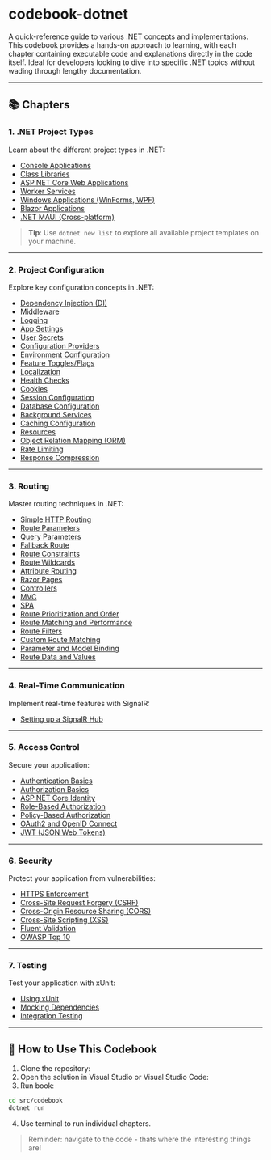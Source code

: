 # codebook-dotnet

A quick-reference guide to various .NET concepts and implementations. This codebook provides a hands-on approach to learning, with each chapter containing executable code and explanations directly in the code itself. Ideal for developers looking to dive into specific .NET topics without wading through lengthy documentation.

---

## 📚 Chapters

### 1. .NET Project Types
Learn about the different project types in .NET:
- [Console Applications](./src/chapters/01_project_types/01_console_app/readme.md)
- [Class Libraries](./src/chapters/01_project_types/02_class_library/readme.md)
- [ASP.NET Core Web Applications](./src/chapters/01_project_types/03_web_app/readme.md)
- [Worker Services](./src/chapters/01_project_types/04_worker_service/readme.md)
- [Windows Applications (WinForms, WPF)](./src/chapters/01_project_types/05_windows_app/readme.md)
- [Blazor Applications](./src/chapters/01_project_types/06_blazor_app/readme.md)
- [.NET MAUI (Cross-platform)](./src/chapters/01_project_types/07_maui/readme.md)

> **Tip**: Use `dotnet new list` to explore all available project templates on your machine.

---

### 2. Project Configuration
Explore key configuration concepts in .NET:
- [Dependency Injection (DI)](./src/chapters/02_project_configuration/01_dependency_injection/Program.cs)
- [Middleware](./src/chapters/02_project_configuration/02_middleware/Program.cs)
- [Logging](./src/chapters/02_project_configuration/03_logging/Program.cs)
- [App Settings](./src/chapters/02_project_configuration/04_appsettings/Program.cs)
- [User Secrets](./src/chapters/02_project_configuration/05_user_secrets/Program.cs)
- [Configuration Providers](./src/chapters/02_project_configuration/06_configuration_providers/Program.cs)
- [Environment Configuration](./src/chapters/02_project_configuration/07_environment_configuration/Program.cs)
- [Feature Toggles/Flags](./src/chapters/02_project_configuration/08_feature_flags/Program.cs)
- [Localization](./src/chapters/02_project_configuration/09_localization/Program.cs)
- [Health Checks](./src/chapters/02_project_configuration/10_health_check/Program.cs)
- [Cookies](./src/chapters/02_project_configuration/11_cookies/Program.cs)
- [Session Configuration](./src/chapters/02_project_configuration/12_session/Program.cs)
- [Database Configuration](./src/chapters/02_project_configuration/13_db/Program.cs)
- [Background Services](./src/chapters/02_project_configuration/14_background_services/Program.cs)
- [Caching Configuration](./src/chapters/02_project_configuration/15_caching/Program.cs)
- [Resources](./src/chapters/02_project_configuration/16_resources/Program.cs)
- [Object Relation Mapping (ORM)](./src/chapters/02_project_configuration/17_orm/Program.cs)
- [Rate Limiting](./src/chapters/02_project_configuration/18_rate_limits/Program.cs)
- [Response Compression](./src/chapters/02_project_configuration/19_response_compression/Program.cs)

---

### 3. Routing
Master routing techniques in .NET:
- [Simple HTTP Routing](./src/chapters/03_routing/01_simple_http/Program.cs)
- [Route Parameters](./src/chapters/03_routing/02_route_params/Program.cs)
- [Query Parameters](./src/chapters/03_routing/03_query_params/Program.cs)
- [Fallback Route](./src/chapters/03_routing/04_fallback_route/Program.cs)
- [Route Constraints](./src/chapters/03_routing/05_route_constraints/Program.cs)
- [Route Wildcards](./src/chapters/03_routing/06_wildcards/Program.cs)
- [Attribute Routing](./src/chapters/03_routing/07_attribute_routing/Program.cs)
- [Razor Pages](./src/chapters/03_routing/08_razor_pages/Program.cs)
- [Controllers](./src/chapters/03_routing/09_controllers/Program.cs)
- [MVC](./src/chapters/03_routing/10_mvc/Program.cs)
- [SPA](./src/chapters/03_routing/11_spa/Program.cs)
- [Route Prioritization and Order](./src/chapters/03_routing/12_route_order/Program.cs)
- [Route Matching and Performance](./src/chapters/03_routing/13_route_matching/Program.cs)
- [Route Filters](./src/chapters/03_routing/14_route_filters/Program.cs)
- [Custom Route Matching](./src/chapters/03_routing/15_custom_matching/Program.cs)
- [Parameter and Model Binding](./src/chapters/03_routing/16_model_binding/Program.cs)
- [Route Data and Values](./src/chapters/03_routing/17_route_data/Program.cs)

---

### 4. Real-Time Communication
Implement real-time features with SignalR:
- [Setting up a SignalR Hub](./src/chapters/04_signalr/01_hub/Program.cs)

---

### 5. Access Control
Secure your application:
- [Authentication Basics](./src/chapters/05_access/01_authentication/Program.cs)
- [Authorization Basics](./src/chapters/05_access/02_authorization/Program.cs)
- [ASP.NET Core Identity](./src/chapters/05_access/03_core_identity/Program.cs)
- [Role-Based Authorization](./src/chapters/05_access/04_role_authorization/Program.cs)
- [Policy-Based Authorization](./src/chapters/05_access/05_policy_authorization/Program.cs)
- [OAuth2 and OpenID Connect](./src/chapters/05_access/06_identity_server/Program.cs)
- [JWT (JSON Web Tokens)](./src/chapters/05_access/07_jwt/Program.cs)

---

### 6. Security
Protect your application from vulnerabilities:
- [HTTPS Enforcement](./src/chapters/06_security/01_https/Program.cs)
- [Cross-Site Request Forgery (CSRF)](./src/chapters/06_security/02_csrf_protection/Program.cs)
- [Cross-Origin Resource Sharing (CORS)](./src/chapters/06_security/03_cors/Program.cs)
- [Cross-Site Scripting (XSS)](./src/chapters/06_security/04_sanitazation/Program.cs)
- [Fluent Validation](./src/chapters/06_security/05_fluent_validation/Program.cs)
- [OWASP Top 10](./src/chapters/06_security/06_owasp/Program.cs)

---

### 7. Testing
Test your application with xUnit:
- [Using xUnit](./src/chapters/07_testing/01_xunit/Program.cs)
- [Mocking Dependencies](./src/chapters/07_testing/02_mocking/Program.cs)
- [Integration Testing](./src/chapters/07_testing/03_integration_testing/Program.cs)

---

## 🎯 How to Use This Codebook

1. Clone the repository:
2. Open the solution in Visual Studio or Visual Studio Code:
3. Run book:

```sh
cd src/codebook
dotnet run
```

4. Use terminal to run individual chapters.

> Reminder: navigate to the code - thats where the interesting things are!
